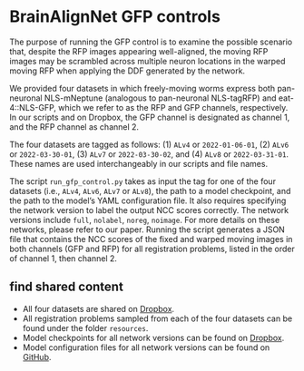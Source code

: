 # BrainAlignNet GFP controls

The purpose of running the GFP control is to examine the possible scenario that, despite the RFP images appearing well-aligned, the moving RFP images may be scrambled across multiple neuron locations in the warped moving RFP when applying the DDF generated by the network.

We provided four datasets in which freely-moving worms express both pan-neuronal NLS-mNeptune (analogous to pan-neuronal NLS-tagRFP) and eat-4::NLS-GFP, which we refer to as the RFP and GFP channels, respectively. In our scripts and on Dropbox, the GFP channel is designated as channel 1, and the RFP channel as channel 2.

The four datasets are tagged as follows: (1) `ALv4` or `2022-01-06-01`, (2) `ALv6` or `2022-03-30-01`, (3) `ALv7` or `2022-03-30-02`, and (4) `ALv8` or `2022-03-31-01`. These names are used interchangeably in our scripts and file names.

The script `run_gfp_control.py` takes as input the tag for one of the four datasets (i.e., `ALv4`, `ALv6`, `ALv7` or `ALv8`), the path to a model checkpoint, and the path to the model’s YAML configuration file. It also requires specifying the network version to label the output NCC scores correctly. The network versions include `full`, `nolabel`, `noreg`, `noimage`. For more details on these networks, please refer to our paper. Running the script generates a JSON file that contains the NCC scores of the fixed and warped moving images in both channels (GFP and RFP) for all registration problems, listed in the order of channel 1, then channel 2.

## find shared content
- All four datasets are shared on [Dropbox](https://www.dropbox.com/scl/fo/ealblchspq427pfmhtg7h/ABsPot7GnBiu04Xi-eKyJds/BrainAlignNet/GFP_data?dl=0&rlkey=1e6tseyuwd04rbj7wmn2n6ij7&subfolder_nav_tracking=1).
- All registration problems sampled from each of the four datasets can be found under the folder `resources`.
- Model checkpoints for all network versions can be found on [Dropbox](https://www.dropbox.com/scl/fo/ealblchspq427pfmhtg7h/AKpI9DpPLYjQZ-lkDhI2zYk/BrainAlignNet/model_weights?dl=0&rlkey=1e6tseyuwd04rbj7wmn2n6ij7&subfolder_nav_tracking=1).
- Model configuration files for all network versions can be found on [GitHub](https://github.com/flavell-lab/BrainAlignNet/tree/main/configs).


